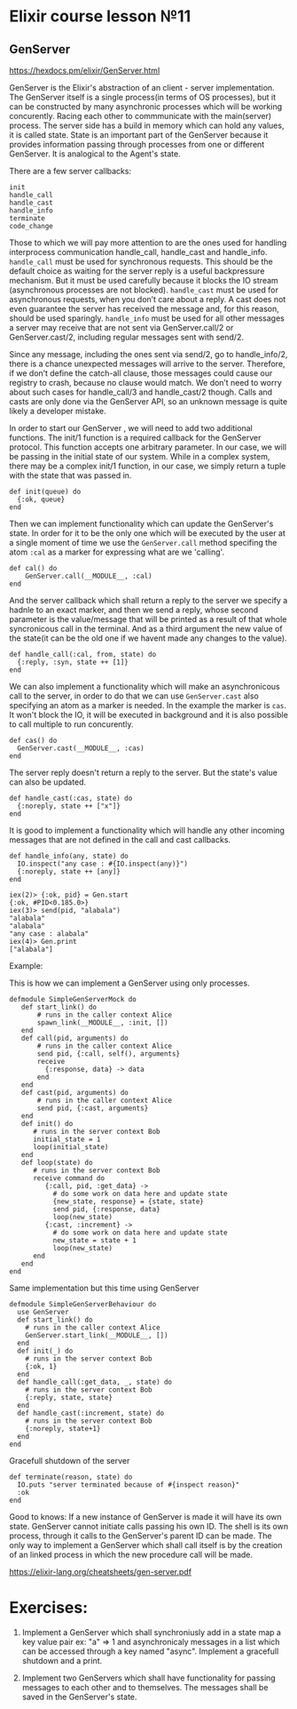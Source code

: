 # Elixir course lesson №11

## GenServer

https://hexdocs.pm/elixir/GenServer.html

GenServer is the Elixir's abstraction of an client - server implementation. The GenServer itself is a single process(in terms of OS processes), but it can be constructed by many asynchronic processes which will be working concurently. Racing each other to commmunicate with the main(server) process.
The server side has a build in memory which can hold any values, it is called state. State is an important part of the GenServer because it provides information passing through processes from one or different GenServer. It is analogical to the Agent's state.


There are a few server callbacks:

```
init
handle_call
handle_cast
handle_info
terminate
code_change
```

Those to which we will pay more attention to are the ones used for handling interprocess communication  handle_call, handle_cast and handle_info. `handle_call` must be used for synchronous requests. This should be the default choice as waiting for the server reply is a useful backpressure mechanism.  But it must be used carefully because it blocks the IO stream (asynchronous processes are not blocked).  `handle_cast` must be used for asynchronous requests, when you don’t care about a reply. A cast does not even guarantee the server has received the message and, for this reason, should be used sparingly.
`handle_info` must be used for all other messages a server may receive that are not sent via GenServer.call/2 or GenServer.cast/2, including regular messages sent with send/2.

Since any message, including the ones sent via send/2, go to handle_info/2, there is a chance unexpected messages will arrive to the server. Therefore, if we don’t define the catch-all clause, those messages could cause our registry to crash, because no clause would match. We don’t need to worry about such cases for handle_call/3 and handle_cast/2 though. Calls and casts are only done via the GenServer API, so an unknown message is quite likely a developer mistake.



In order to start our GenServer , we will need to add two additional functions.
The init/1 function is a required callback for the GenServer protocol. This function accepts one arbitrary parameter. In our case, we will be passing in the initial state of our system. While in a complex system, there may be a complex init/1 function, in our case, we simply return a tuple with the state that was passed in.

```
def init(queue) do
  {:ok, queue}
end
```

Then we can implement functionality which can update the GenServer's state. In order for it to be the only one which will be executed by the user at a single moment of time we use the `GenServer.call` method specifing the atom `:cal` as a marker for expressing what are we 'calling'.
```
def cal() do
    GenServer.call(__MODULE__, :cal)
end
```

And the server callback which shall return a reply to the server we specify a hadnle to an exact marker, and then we send a reply, whose second parameter is the value/message that will be printed as a result of that whole syncronicous call in the terminal. And as a third argument the new value of the state(it can be the old one if we havent made any changes to the value).
```
def handle_call(:cal, from, state) do
  {:reply, :syn, state ++ [1]}
end
```

We can also implement a functionality which will make an asynchronicous call to the server, in order to do that we can use `GenServer.cast` also specifying an atom as a marker is needed. In the example the marker is `cas`. It won't block the IO, it will be executed in background and it is also possible to call multiple to run concurently.
```
def cas() do
  GenServer.cast(__MODULE__, :cas)
end
```

The server reply doesn't return a reply to the server. But the state's value can also be updated.
```
def handle_cast(:cas, state) do
  {:noreply, state ++ ["x"]}
end
```

It is good to implement a functionality which will handle any other incoming messages that are not defined in the call and cast callbacks.
```
def handle_info(any, state) do
  IO.inspect("any case : #{IO.inspect(any)}")
  {:noreply, state ++ [any]}
end

iex(2)> {:ok, pid} = Gen.start
{:ok, #PID<0.185.0>}
iex(3)> send(pid, "alabala")  
"alabala"
"alabala"
"any case : alabala"
iex(4)> Gen.print
["alabala"]
```


Example:

This is how we can implement a GenServer using only processes.
```
defmodule SimpleGenServerMock do
   def start_link() do
       # runs in the caller context Alice
       spawn_link(__MODULE__, :init, [])
   end
   def call(pid, arguments) do
       # runs in the caller context Alice
       send pid, {:call, self(), arguments}
       receive
         {:response, data} -> data
       end
   end
   def cast(pid, arguments) do
       # runs in the caller context Alice
       send pid, {:cast, arguments}
   end
   def init() do
      # runs in the server context Bob
      initial_state = 1
      loop(initial_state)
   end
   def loop(state) do
      # runs in the server context Bob
      receive command do
         {:call, pid, :get_data} ->
           # do some work on data here and update state
           {new_state, response} = {state, state}
           send pid, {:response, data}
           loop(new_state)
         {:cast, :increment} ->
           # do some work on data here and update state
           new_state = state + 1
           loop(new_state)
      end
   end
end
```

Same implementation but this time using GenServer
```
defmodule SimpleGenServerBehaviour do
  use GenServer
  def start_link() do
    # runs in the caller context Alice
    GenServer.start_link(__MODULE__, [])
  end
  def init(_) do
    # runs in the server context Bob
    {:ok, 1}
  end
  def handle_call(:get_data, _, state) do
    # runs in the server context Bob
    {:reply, state, state}
  end
  def handle_cast(:increment, state) do
    # runs in the server context Bob
    {:noreply, state+1}
  end
end
```


Gracefull shutdown of the server
```
def terminate(reason, state) do
  IO.puts "server terminated because of #{inspect reason}"
  :ok
end
```

Good to knows:
If a new instance of GenServer is made it will have its own state.
GenServer cannot initiate calls passing his own ID.
The shell is its own process, through it calls to the GenServer's parent ID can be made. 
The only way to implement a GenServer which shall call itself is by the creation of an linked process in which the new procedure call will be made.

https://elixir-lang.org/cheatsheets/gen-server.pdf

# Exercises:

1. Implement a GenServer which shall synchroniusly add in a state map a key value pair ex: "a" => 1 and asynchronicaly messages in a list which can be accessed through a key named "async". Implement a gracefull shutdown and a print.


2. Implement two GenServers which shall have functionality for passing messages to each other and to themselves. The messages shall be saved in the GenServer's state. 

